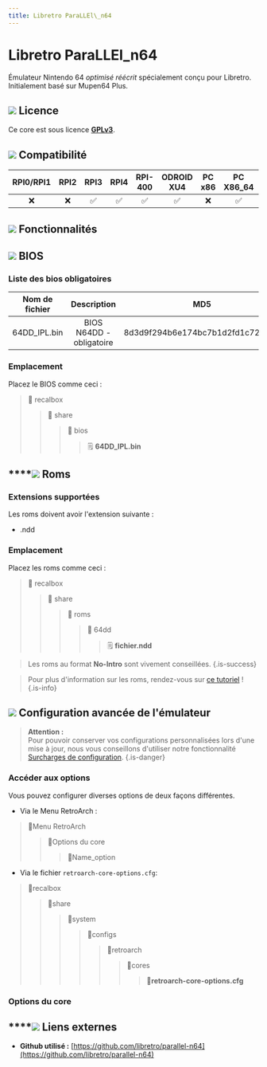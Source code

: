 ```yaml
---
title: Libretro ParaLLEl\_n64
---
```


# Libretro ParaLLEl\_n64

Émulateur Nintendo 64 _optimisé réécrit_ spécialement conçu pour Libretro. Initialement basé sur Mupen64 Plus.

## ![](/migration-images/emulateurs/consoles-de-salon/nintendo-64-dd/gerald-g-parchment-background-or-border-5.svg) Licence

Ce core est sous licence [**GPLv3**](https://github.com/libretro/mupen64plus-libretro/blob/master/LICENSE).

## ![](/migration-images/emulateurs/consoles-de-salon/nintendo-64-dd/compatibility.png) Compatibilité

| RPI0/RPI1 | RPI2 | RPI3 | RPI4 | RPI-400 | ODROID XU4 | PC x86 | PC X86\_64 | ODROID GO |
| :---: | :---: | :---: | :---: | :---: | :---: | :---: | :---: | :---: |
| ❌ | ❌ | ✅ | ✅ | ✅ | ✅ | ❌ | ✅ | ❌ |

## ![](/migration-images/emulateurs/consoles-de-salon/nintendo-64-dd/cogwheel-145804_640.png) Fonctionnalités



## ![](/migration-images/emulateurs/consoles-de-salon/nintendo-64-dd/tqfp32.svg) BIOS

### Liste des bios obligatoires

| **Nom de fichier** | Description | MD5 | Fourni |
| :---: | :---: | :---: | :---: |
| 64DD\_IPL.bin | BIOS N64DD - obligatoire | 8d3d9f294b6e174bc7b1d2fd1c727530 | ❌ |

### Emplacement

Placez le BIOS comme ceci :

> 📁 recalbox
>
> > 📁 share
> >
> > > 📁 bios
> > >
> > > > 🗒 **64DD\_IPL.bin**

## \*\*\*\*![](/migration-images/emulateurs/consoles-de-salon/nintendo-64-dd/rom-30098_640.png) **Roms**

### Extensions supportées

Les roms doivent avoir l'extension suivante :

* .ndd

### Emplacement

Placez les roms comme ceci :

> 📁 recalbox
>
> > 📁 share
> >
> > > 📁 roms
> > >
> > > > 📁 64dd
> > > >
> > > > > 🗒 **fichier.ndd**


>Les roms au format **No-Intro** sont vivement conseillées.
{.is-success}


>Pour plus d'information sur les roms, rendez-vous sur [ce tutoriel](/fr/tutoriels/jeux/generalite/les-roms-et-les-isos) !
{.is-info}

## ![](/migration-images/emulateurs/consoles-de-salon/nintendo-64-dd/hammer-28636_640.png) Configuration avancée de l'émulateur


>**Attention :**  
>Pour pouvoir conserver vos configurations personnalisées lors d'une mise à jour, nous vous conseillons d'utiliser notre fonctionnalité [Surcharges de configuration](/fr/usage-avance/surcharge-de-configuration).
{.is-danger}

### Accéder au**x** options

Vous pouvez configurer diverses options de deux façons différentes.

* Via le Menu RetroArch :

> 📁Menu RetroArch
>
> > 📁Options du core
> >
> > > 🧩Name\_option

* Via le fichier `retroarch-core-options.cfg`:

> 📁recalbox
>
> > 📁share
> >
> > > 📁system
> > >
> > > > 📁configs
> > > >
> > > > > 📁retroarch
> > > > >
> > > > > > 📁cores
> > > > > >
> > > > > > > 🧩**retroarch-core-options.cfg**

### Options du core

## \*\*\*\*![](/migration-images/emulateurs/consoles-de-salon/nintendo-64-dd/kisspng-web-development-world-wide-web-computer-icons-webs-world-wide-web-icon-png-5ab05c24477216.4540070115215073642927.png) **Liens externes**

* **Github utilisé :** [https://github.com/libretro/parallel-n64](https://github.com/libretro/parallel-n64)

